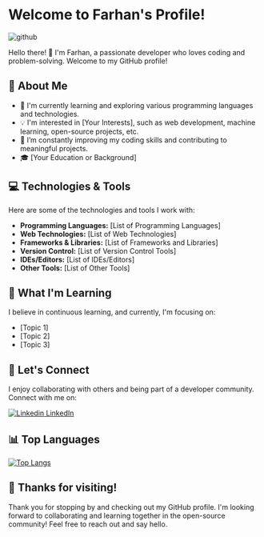 # Welcome to Farhan's Profile!
![github](https://img.shields.io/badge/GitHub-000000?style=for-the-badge&logo=GitHub&logoColor=white) 

Hello there! 👋 I'm Farhan, a passionate developer who loves coding and problem-solving. Welcome to my GitHub profile!

## 🚀 About Me

- 🌱 I'm currently learning and exploring various programming languages and technologies.
- 💡 I'm interested in [Your Interests], such as web development, machine learning, open-source projects, etc.
- 🔭 I’m constantly improving my coding skills and contributing to meaningful projects.
- 🎓 [Your Education or Background]

## 💻 Technologies & Tools

Here are some of the technologies and tools I work with:

- **Programming Languages:** [List of Programming Languages]
- **Web Technologies:** [List of Web Technologies]
- **Frameworks & Libraries:** [List of Frameworks and Libraries]
- **Version Control:** [List of Version Control Tools]
- **IDEs/Editors:** [List of IDEs/Editors]
- **Other Tools:** [List of Other Tools]

## 🌱 What I'm Learning

I believe in continuous learning, and currently, I'm focusing on:

- [Topic 1]
- [Topic 2]
- [Topic 3]

## 🤝 Let's Connect

I enjoy collaborating with others and being part of a developer community. Connect with me on:

[![Linkedin](https://i.stack.imgur.com/gVE0j.png) LinkedIn](https://www.linkedin.com/in/farhanahmad9/)


## 📊 Top Languages

[![Top Langs](https://github-readme-stats.vercel.app/api/top-langs/?username=farhanah09)](https://github.com/farhanah09/github-readme-stats)

## 🎉 Thanks for visiting!

Thank you for stopping by and checking out my GitHub profile. I'm looking forward to collaborating and learning together in the open-source community! Feel free to reach out and say hello.

